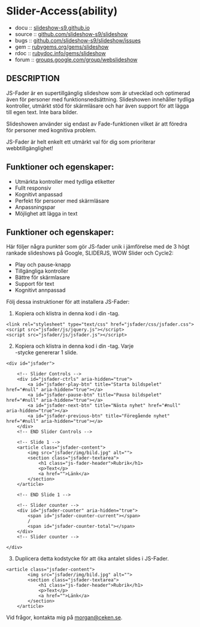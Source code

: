 # Slider-Access(ability)

* docu   :: [slideshow-s9.github.io](http://slideshow-s9.github.io)
* source :: [github.com/slideshow-s9/slideshow](https://github.com/slideshow-s9/slideshow)
* bugs   :: [github.com/slideshow-s9/slideshow/issues](https://github.com/slideshow-s9/slideshow/issues)
* gem    :: [rubygems.org/gems/slideshow](https://rubygems.org/gems/slideshow)
* rdoc   :: [rubydoc.info/gems/slideshow](http://rubydoc.info/gems/slideshow)
* forum  :: [groups.google.com/group/webslideshow](http://groups.google.com/group/webslideshow)


## DESCRIPTION

JS-Fader är en supertillgänglig slideshow som är utvecklad och optimerad även för personer med funktionsnedsättning. Slideshowen innehåller tydliga kontroller, utmärkt stöd för skärmläsare och har även support för att lägga till egen text. Inte bara bilder.

Slideshowen använder sig endast av Fade-funktionen vilket är att föredra för personer med kognitiva problem.

JS-Fader är helt enkelt ett utmärkt val för dig som prioriterar webbtillgänglighet!

## Funktioner och egenskaper:
* Utmärkta kontroller med tydliga etiketter
* Fullt responsiv
* Kognitivt anpassad
* Perfekt för personer med skärmläsare
* Anpassningspar
* Möjlighet att lägga in text

## Funktioner och egenskaper:
Här följer några punkter som gör JS-fader unik i jämförelse med de 3 högt rankade slideshows på Google, SLIDERJS, WOW Slider och Cycle2:

* Play och pause-knapp
* Tillgängliga kontroller
* Bättre för skärmlasare
* Support för text
* Kognitivt annpassad


Följ dessa instruktioner för att installera JS-Fader:

1. Kopiera och klistra in denna kod i din <head>-tag.


~~~
<link rel="stylesheet" type="text/css" href="jsfader/css/jsfader.css">
<script src="jsfader/js/jquery.js"></script>
<script src="jsfader/js/jsfader.js"></script>
~~~
2. Kopiera och klistra in denna kod i din <body>-tag. Varje <article>-stycke genererar 1 slide.

~~~
<div id="jsfader">

	<!-- Slider Controls -->
	<div id="jsfader-ctrls" aria-hidden="true">
		<a id="jsfader-play-btn" title="Starta bildspelet" href="#null" aria-hidden="true"></a> 
		<a id="jsfader-pause-btn" title="Pausa bildspelet" href="#null" aria-hidden="true"></a> 
		<a id="jsfader-next-btn" title="Nästa nyhet" href="#null" aria-hidden="true"></a> 
		<a id="jsfader-previous-btn" title="Föregående nyhet" href="#null" aria-hidden="true"></a> 
	</div>	
	<!-- END Slider Controls -->
	
	<!-- Slide 1 -->
	<article class="jsfader-content">
		<img src="jsfader/img/bild.jpg" alt="">
		<section class="jsfader-textarea">
			<h1 class="js-fader-header">Rubrik</h1>
			<p>Text</p>
			<a href="">Länk</a>
		</section>	
	</article>				
	
	<!-- END Slide 1 -->
	
	<!-- Slider counter -->
	<div id="jsfader-counter" aria-hidden="true">
		<span id="jsfader-counter-current"></span> 
		/ 
		<span id="jsfader-counter-total"></span>
	</div>
	<!-- Slider counter -->	
		
</div>
~~~
3. Duplicera detta kodstycke för att öka antalet slides i JS-Fader.

~~~
<article class="jsfader-content">
		<img src="jsfader/img/bild.jpg" alt="">
		<section class="jsfader-textarea">
			<h1 class="js-fader-header">Rubrik</h1>
			<p>Text</p>
			<a href="">Länk</a>
		</section>	
	</article>
~~~
Vid frågor, kontakta mig på morgan@ceken.se.
